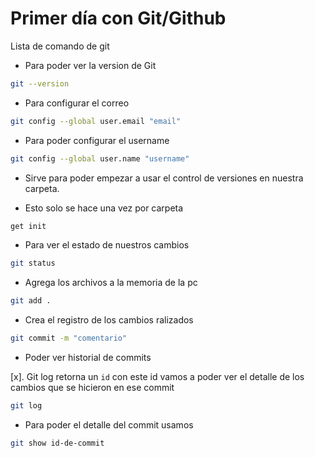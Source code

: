 # Primer día con Git/Github

Lista  de comando de git

* Para poder ver la version de Git
```bash 
git --version
```

* Para configurar el correo

```bash
git config --global user.email "email"
```

* Para poder configurar el username

```bash
git config --global user.name "username"
```

* Sirve para poder empezar  a usar el control de versiones en nuestra carpeta.

* Esto solo se hace una vez por carpeta

```bash
get init
```

* Para ver el estado de nuestros cambios 
```bash
git status
```

* Agrega los archivos a la memoria de la pc

```bash
git add .
```
* Crea el registro de los cambios ralizados

```bash
git commit -m "comentario"
```

* Poder ver historial de commits

[x]. Git log retorna un `id` con este id vamos a poder ver el detalle de los cambios que se hicieron en ese commit

```bash
git log
```

* Para poder el detalle del commit usamos 

```bash
git show id-de-commit
```
